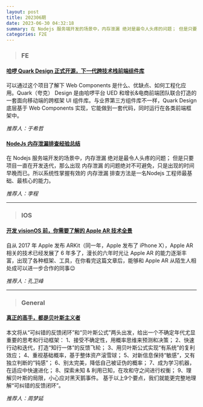 ```yaml
---
layout: post
title: 202306期
date: 2023-06-30 04:32:18
summary: 在 Nodejs 服务端开发的场景中，内存泄漏 绝对是最令人头疼的问题； 但是只要项目一直在开发迭代，那么出现 内存泄漏 的问题绝对不可避免，只是出现的时间早晚而已。所以系统性掌握有效的 内存泄漏 排查方法是一名Nodejs 工程师最基础、最核心的能力。
categories: F2E
---
```


> ### FE

 #### [哈啰 Quark Design 正式开源，下一代跨技术栈前端组件库](https://juejin.cn/post/7160483409691672606)

 可以通过这个项目了解下 Web Components 是什么、优缺点、如何工程化应用。Quark（夸克） Design 是由哈啰平台 UED 和增长&电商前端团队联合打造的一套面向移动端的跨框架 UI 组件库。与业界第三方组件库不一样，Quark Design 底层基于 Web Components 实现，它能做到一套代码，同时运行在各类前端框架中。

 _推荐人：于希哲_ 



 #### [NodeJs 内存泄漏排查经验总结](https://juejin.cn/post/7189845718470213693)

 在 Nodejs 服务端开发的场景中，内存泄漏 绝对是最令人头疼的问题； 但是只要项目一直在开发迭代，那么出现 内存泄漏 的问题绝对不可避免，只是出现的时间早晚而已。所以系统性掌握有效的 内存泄漏 排查方法是一名Nodejs 工程师最基础、最核心的能力。

 _推荐人：李程_ 



 --- 

> ### IOS

 #### [开发 visionOS 前，你需要了解的 Apple AR 技术全景](https://mp.weixin.qq.com/s/8bzrDDyH9BdvwCnhw_EEHw)

 自从 2017 年 Apple 发布 ARKit（同一年，Apple 发布了 iPhone X），Apple AR 相关的技术已经发展了 6 年多了，漫长的六年时光让 Apple AR 的能力逐渐丰富，出现了各种框架、工具，在你看完这篇文章后，能够和 Apple AR 从陌生人相处成可以进一步合作的同事😉

 _推荐人：孔卫峰_ 



 --- 

> ### General

 #### [真正的高手，都是贝叶斯主义者](https://mp.weixin.qq.com/s/r602dlcLas48ci8oG2Drig)

 本文将从“可纠错的反馈闭环”和“贝叶斯公式”两头出发，给出一个不确定年代尤显重要的思考和行动框架：
1、接受不确定性，用概率思维来预测和决策；
2、快速行动和迭代，打造“知行一体”的反馈飞轮；
3、用贝叶斯公式实现“有系统”的复利效应；
4、重视基础概率，基于整体资产滚雪球；
5、对新信息保持“敏感”，又有独立判断的“钝感”；
6、别太完美，降低自己被证伪的概率；
7、成为学习机器，在适应中快速进化；
8、探索未知 & 利用已知，在攻和守之间进行权衡；
9、理解贝叶斯的局限，小心应对黑天鹅事件。
基于以上9个要点，我们就能更完整地理解“可纠错的反馈闭环”。‍‍‍‍‍

 _推荐人：周梦延_ 

